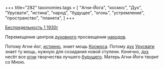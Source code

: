 +++
title="282"
taxonomies.tags = [
 "Агни-Йога",
 "космос",
 "Дух",
 "Урусвати",
 "истина",
 "народ",
 "будущее",
 "огонь",
 "устремление",
 "пространство",
 "планета",
]
+++

[Беспредельность 1 1930г](/agni/1930)

Перемещение центров [духовного](/tags/Дух) просвещения [народов](/tags/космос).   

Потому Агни-йог, [истинно](/tags/истина), знает мощь [Космоса](/tags/космос). Потому [дух](/tags/Дух) [Урусвати](/tags/Урусвати) знает ту мощь, нужную для созидания новой ступени. Конечно, [дух](/tags/Дух) несёт все [огни](/tags/огонь) творчества лучшего [будущего](/tags/будущее). Матерь Агни-Йоги творит со Мною.